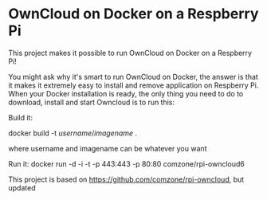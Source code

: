 # OwnCloud on Docker on a Respberry Pi

This project makes it possible to run OwnCloud on Docker on a Respberry Pi!

You might ask why it's smart to run OwnCloud on Docker, the answer is that it makes it extremely easy to install and remove application on Respberry Pi. When your Docker installation is ready, the only thing you need to do to download, install and start Owncloud is to run this:

Build it:

docker build -t *username*/*imagename* .

where username and imagename can be whatever you want

Run it: docker run -d -i -t -p 443:443 -p 80:80 comzone/rpi-owncloud6


This project is based on https://github.com/comzone/rpi-owncloud, but updated

